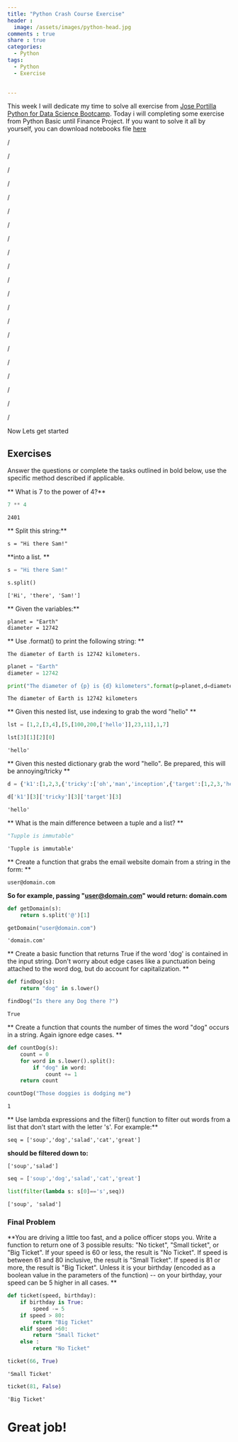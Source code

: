 ```yaml
---
title: "Python Crash Course Exercise"
header :
  image: /assets/images/python-head.jpg
comments : true
share : true
categories:
  - Python
tags:
  - Python
  - Exercise
 

---
```


This week I will dedicate my time to solve all exercise from [Jose Portilla Python for Data Science Bootcamp](https://www.udemy.com/course/python-for-data-science-and-machine-learning-bootcamp/). Today i will completing some exercise from Python Basic until Finance Project. If you want to solve it all by yourself, you can download notebooks file [here](https://drive.google.com/file/d/1nkbR1Q2XYwigiQ0n8jUMi7NJlmmvB0CH/view?usp=sharing)

/

/

/

/

/

/

/

/

/

/

/

/

/

/

/

/

/

/

/

/

/

Now Lets get started

## Exercises

Answer the questions or complete the tasks outlined in bold below, use the specific method described if applicable.

** What is 7 to the power of 4?**


```python
7 ** 4
```




    2401



** Split this string:**

    s = "Hi there Sam!"

**into a list. **


```python
s = "Hi there Sam!"
```


```python
s.split()
```




    ['Hi', 'there', 'Sam!']



** Given the variables:**

    planet = "Earth"
    diameter = 12742

** Use .format() to print the following string: **

    The diameter of Earth is 12742 kilometers.


```python
planet = "Earth"
diameter = 12742
```


```python
print("The diameter of {p} is {d} kilometers".format(p=planet,d=diameter))
```

    The diameter of Earth is 12742 kilometers


** Given this nested list, use indexing to grab the word "hello" **


```python
lst = [1,2,[3,4],[5,[100,200,['hello']],23,11],1,7]
```


```python
lst[3][1][2][0]
```




    'hello'



** Given this nested dictionary grab the word "hello". Be prepared, this will be annoying/tricky **


```python
d = {'k1':[1,2,3,{'tricky':['oh','man','inception',{'target':[1,2,3,'hello']}]}]}
```


```python
d['k1'][3]['tricky'][3]['target'][3]
```




    'hello'



** What is the main difference between a tuple and a list? **


```python
"Tupple is immutable"
```




    'Tupple is immutable'



** Create a function that grabs the email website domain from a string in the form: **

    user@domain.com

**So for example, passing "user@domain.com" would return: domain.com**


```python
def getDomain(s):
    return s.split('@')[1]
```


```python
getDomain("user@domain.com")
```




    'domain.com'



** Create a basic function that returns True if the word 'dog' is contained in the input string. Don't worry about edge cases like a punctuation being attached to the word dog, but do account for capitalization. **


```python
def findDog(s):
    return "dog" in s.lower()
```


```python
findDog("Is there any Dog there ?")
```




    True



** Create a function that counts the number of times the word "dog" occurs in a string. Again ignore edge cases. **


```python
def countDog(s):
    count = 0
    for word in s.lower().split():
        if "dog" in word:
            count += 1
    return count
```


```python
countDog("Those doggies is dodging me")
```




    1



** Use lambda expressions and the filter() function to filter out words from a list that don't start with the letter 's'. For example:**

    seq = ['soup','dog','salad','cat','great']

**should be filtered down to:**

    ['soup','salad']


```python
seq = ['soup','dog','salad','cat','great']
```


```python
list(filter(lambda s: s[0]=='s',seq))
```




    ['soup', 'salad']



### Final Problem

**You are driving a little too fast, and a police officer stops you. Write a function
  to return one of 3 possible results: "No ticket", "Small ticket", or "Big Ticket". 
  If your speed is 60 or less, the result is "No Ticket". If speed is between 61 
  and 80 inclusive, the result is "Small Ticket". If speed is 81 or more, the result is "Big    Ticket". Unless it is your birthday (encoded as a boolean value in the parameters of the function) -- on your birthday, your speed can be 5 higher in all 
  cases. **


```python
def ticket(speed, birthday):
    if birthday is True:
        speed -= 5
    if speed > 80:
        return "Big Ticket"
    elif speed >60:
        return "Small Ticket"
    else :
        return "No Ticket"
```


```python
ticket(66, True)
```




    'Small Ticket'




```python
ticket(81, False)
```




    'Big Ticket'



# Great job!